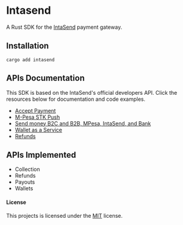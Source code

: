 # Intasend 

A Rust SDK for the [IntaSend](https://intasend.com) payment gateway.

## Installation

```shell
cargo add intasend
```

## APIs Documentation

This SDK is based on the IntaSend's official developers API. Click the resources below for documentation and code examples.

- [Accept Payment](https://developers.intasend.com/docs/checkout-links)
- [M-Pesa STK Push](https://developers.intasend.com/docs/m-pesa-stk-push)
- [Send money B2C and B2B, MPesa, IntaSend, and Bank](https://developers.intasend.com/docs/send-money)
- [Wallet as a Service](https://developers.intasend.com/docs/wallets)
- [Refunds](https://developers.intasend.com/docs/creating-refunds)

## APIs Implemented

 - Collection 
 - Refunds 
 - Payouts 
 - Wallets 

#### License

This projects is licensed under the [MIT](./LICENSE.md) license.